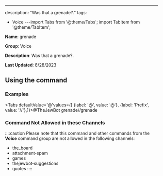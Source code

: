 ---
description: "Was that a grenade?."
tags:
  - Voice
---import Tabs from '@theme/Tabs';
import TabItem from '@theme/TabItem';

**Name**: grenade

**Group**: Voice

**Description**: Was that a grenade?.

**Last Updated**: 8/28/2023

## Using the command

### Examples
<Tabs defaultValue='@'values={[ {label: '@', value: '@'}, {label: 'Prefix', value: '//'},]}><TabItem value='@'>@TheJewBot grenade</TabItem><TabItem value='//'>//grenade</TabItem></Tabs>

### Command Not Allowed in these Channels
::::caution Please note that this command and other commands from the **Voice** command group are not allowed in the following channels:
- the_board
- attachment-spam
- games
- thejewbot-suggestions
- quotes
::::